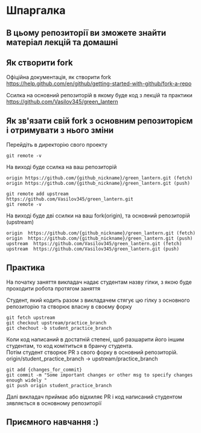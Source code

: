 # Шпаргалка 

## В цьому репозиторії ви зможете знайти матеріал лекцій та домашні 

## Як створити fork

Офіційна документація, як створити fork  
https://help.github.com/en/github/getting-started-with-github/fork-a-repo

Ссилка на основний репозиторій в якому буде код з лекцій та практики
https://github.com/Vasilov345/green_lantern

## Як зв'язати свій fork з основним репозиторієм і отримувати з нього зміни

Перейдіть в директорію свого проекту
```
git remote -v 
```
На виході буде ссилка на ваш репозиторій
```
origin https://github.com/{github_nickname}/green_lantern.git (fetch)  
origin https://github.com/{github_nickname}/green_lantern.git (push)  
```

```
git remote add upstream https://github.com/Vasilov345/green_lantern.git
git remote -v
```
На виході буде дві ссилки на ваш fork(origin), та основний репозиторій (upstream)

```
origin	https://github.com/{github_nickname}/green_lantern.git (fetch)
origin	https://github.com/{github_nickname}/green_lantern.git (push)
upstream  https://github.com/Vasilov345/green_lantern.git (fetch)
upstream  https://github.com/Vasilov345/green_lantern.git (push)
```

## Практика

На початку заняття викладач надає студентам назву гілки, з якою буде проходити робота протягом заняття

Студент, який кодить разом з викладачем стягує цю гілку з основного репозиторію та створює власну в своєму форку
```
git fetch upstream
git checkout upstream/practice_branch
git chechout -b student_practice_branch
```

Коли код написаний в достатній степені, щоб разшарити його іншим студентам, то  код комітиться в бранчу студента.  
Потім студент створює PR з свого форку в основний репозиторій.  
origin/student_practice_branch -> upstream/practice_branch
```
git add {changes_for_commit}
git commit -m "Some important changes or other msg to specify changes enough widely "
git push origin student_practice_branch

```

Далі викладач приймає або відхиляє PR і код написаний студентом зявляється в основному репозиторії

## Приємного навчання :)
